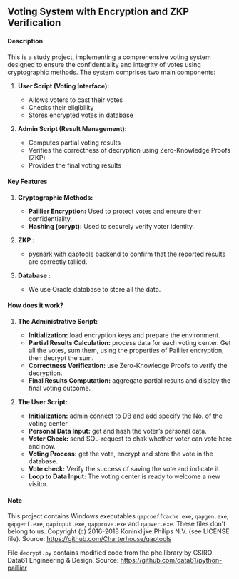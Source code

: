 ## Voting System with Encryption and ZKP Verification

#### Description

This is a study project, implementing a comprehensive voting system designed to ensure the confidentiality and integrity of votes using cryptographic methods. The system comprises two main components:

1. **User Script (Voting Interface):**
   - Allows voters to cast their votes
   - Checks their eligibility
   - Stores encrypted votes in database

2. **Admin Script (Result Management):**
   - Computes partial voting results
   - Verifies the correctness of decryption using Zero-Knowledge Proofs (ZKP)
   - Provides the final voting results

#### Key Features

1. **Cryptographic Methods:**
   - **Paillier Encryption:** Used to protect votes and ensure their confidentiality.
   - **Hashing (scrypt):** Used to securely verify voter identity.

2. **ZKP :**
   - pysnark with qaptools backend to сonfirm that the reported results are correctly tallied.

3. **Database :**
   - We use Oracle database to store all the data.

#### How does it work?

1. **The Administrative Script:**
   - **Initialization:** load encryption keys and prepare the environment.
   - **Partial Results Calculation:** process data for each voting center. Get all the votes, sum them, using the properties of Paillier encryption, then decrypt the sum.
   - **Correctness Verification:** use Zero-Knowledge Proofs to verify the decryption.
   - **Final Results Computation:** aggregate partial results and display the final voting outcome.

2. **The User Script:**
   - **Initialization:** admin connect to DB and add specify the No. of the voting center
   - **Personal Data Input:** get and hash the voter’s personal data.
   - **Voter Check:** send SQL-request to chak whether voter can vote here and now.
   - **Voting Process:** get the vote, encrypt and store the vote in the database.
   - **Vote check:** Verify the success of saving the vote and indicate it.
   - **Loop to Data Input:** The voting center is ready to welcome a new visitor.


#### Note

This project contains Windows executables `qapcoeffcache.exe`, `qapgen.exe`, `qapgenf.exe`, `qapinput.exe`, `qapprove.exe` and `qapver.exe`. These files don't belong to us. 
Copyright (c) 2016-2018 Koninklijke Philips N.V. (see LICENSE file).
Source: https://github.com/Charterhouse/qaptools

File `decrypt.py` contains modified code from the phe library by CSIRO Data61 Engineering & Design.
Source: https://github.com/data61/python-paillier

